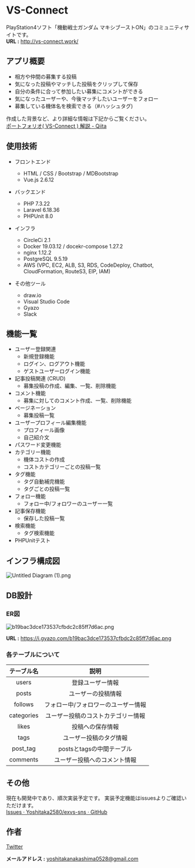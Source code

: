 # VS-Connect

PlayStation4ソフト「機動戦士ガンダム マキシブーストON」のコミュニティサイトです。<br>
**URL :** http://vs-connect.work/

## アプリ概要

- 相方や仲間の募集する投稿
- 気になった投稿やマッチした投稿をクリップして保存
- 自分の条件に合って参加したい募集にコメントができる
- 気になったユーザーや、今後マッチしたいユーザーをフォロー
- 募集している機体名を検索できる（#ハッシュタグ)

作成した背景など、より詳細な情報は下記からご覧ください。
<br>
[ポートフォリオ( VS-Connect ) 解説 - Qiita](https://qiita.com/yossy2580/private/a22af66ba4d0937e77d3)

## 使用技術

- フロントエンド
  - HTML / CSS / Bootstrap / MDBootstrap
  - Vue.js 2.6.12

- バックエンド
  - PHP 7.3.22
  - Laravel 6.18.36
  - PHPUnit 8.0

- インフラ
  - CircleCi 2.1
  - Docker 19.03.12 / docekr-compose 1.27.2
  - nginx 1.12.2
  - PostgreSQL 9.5.19
  - AWS (VPC, EC2, ALB, S3, RDS, CodeDeploy, Chatbot, CloudFormation, RouteS3, EIP, IAM)


- その他ツール
  - draw.io
  - Visual Studio Code
  - Gyazo
  - Slack

## 機能一覧

- ユーザー登録関連
  - 新規登録機能
  - ログイン、ログアウト機能
  - ゲストユーザーログイン機能
- 記事投稿関連 (CRUD)
  - 募集投稿の作成、編集、一覧、削除機能
- コメント機能
  - 募集に対してのコメント作成、一覧、削除機能
- ページネーション
  - 募集投稿一覧
- ユーザープロフィール編集機能
  - プロフィール画像
  - 自己紹介文
- パスワード変更機能
- カテゴリー機能
  - 機体コストの作成
  - コストカテゴリーごとの投稿一覧
- タグ機能
  - タグ自動補完機能
  - タグごとの投稿一覧
- フォロー機能
  - フォロー中/フォロワーのユーザー一覧
- 記事保存機能
  - 保存した投稿一覧
- 検索機能
  - タグ検索機能
- PHPUnitテスト

## インフラ構成図

![Untitled Diagram (1).png](https://qiita-image-store.s3.ap-northeast-1.amazonaws.com/0/554122/31636387-27ae-2768-5537-4807453d29c1.png)

## DB設計

### ER図

![b19bac3dce173537cfbdc2c85ff7d6ac.png](https://i.gyazo.com/b19bac3dce173537cfbdc2c85ff7d6ac.png)

**URL :** https://i.gyazo.com/b19bac3dce173537cfbdc2c85ff7d6ac.png

### 各テーブルについて

| テーブル名 |                      説明                       |
|:----------:|:-----------------------------------------------:|
|   users    |                登録ユーザー情報                 |
|   posts    |               ユーザーの投稿情報                |
|  follows   | フォロー中/フォロワーのユーザー情報 |
| categories |       ユーザー投稿のコストカテゴリー情報        |
|   likes    |                投稿への保存情報                 |
|    tags    |             ユーザー投稿のタグ情報              |
|  post_tag  |            postsとtagsの中間テーブル            |
|  comments  |          ユーザー投稿へのコメント情報           |

## その他

現在も開発中であり、順次実装予定です。
実装予定機能はissuesよりご確認いただけます。
<br>
[Issues · Yoshitaka2580/exvs-sns · GitHub](https://github.com/Yoshitaka2580/exvs-sns/issues)

## 作者

[Twitter](https://twitter.com/yossy2580)

**メールアドレス :** yoshitakanakashima0528@gmail.com